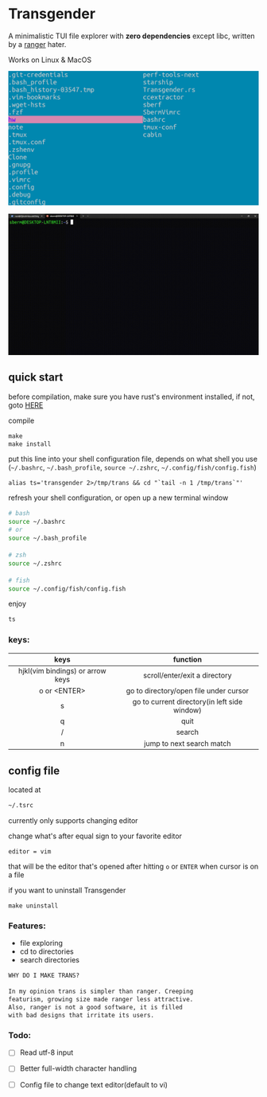 # Transgender

A minimalistic TUI file explorer with **zero dependencies** except libc, written by a [ranger](https://github.com/ranger/ranger) hater.

Works on Linux & MacOS

![](img/trans-img.png)

![](img/trans.gif)

## quick start

before compilation, make sure you have rust's environment installed, if not, goto [HERE](https://www.rust-lang.org/tools/install)

compile
```
make
make install
```

put this line into your shell configuration file, depends on what shell you use (`~/.bashrc`, `~/.bash_profile`, `source ~/.zshrc`, `~/.config/fish/config.fish`)
```
alias ts='transgender 2>/tmp/trans && cd "`tail -n 1 /tmp/trans`"'
```

refresh your shell configuration, or open up a new terminal window
```bash
# bash
source ~/.bashrc
# or
source ~/.bash_profile

# zsh
source ~/.zshrc

# fish
source ~/.config/fish/config.fish

```

enjoy
```bash
ts
```

### keys:

| keys                             | function                                     |
| :---:                            | :---:                                        |
| hjkl(vim bindings) or arrow keys | scroll/enter/exit a directory                |
| o or \<ENTER\>                   | go to directory/open file under cursor       |
| s                                | go to current directory(in left side window) |
| q                                | quit                                         |
| /                                | search                                       |
| n                                | jump to next search match                    |

## config file
located at
```bash
~/.tsrc
```

currently only supports changing editor

change what's after equal sign to your favorite editor
```
editor = vim
```

that will be the editor that's opened after hitting `o` or `ENTER` when cursor is on a file

if you want to uninstall Transgender
```
make uninstall
```

### Features:

* file exploring
* cd to directories
* search directories

```
WHY DO I MAKE TRANS?

In my opinion trans is simpler than ranger. Creeping
featurism, growing size made ranger less attractive. 
Also, ranger is not a good software, it is filled
with bad designs that irritate its users.
```

### Todo:
- [ ] Read utf-8 input

- [ ] Better full-width character handling

- [ ] Config file to change text editor(default to vi)
